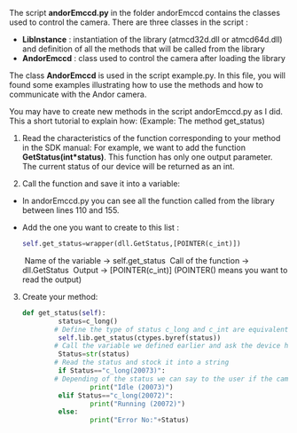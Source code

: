 The script **andorEmccd.py** in the folder andorEmccd contains the classes used to control the camera. There are three classes in the script :

- **LibInstance** : instantiation of the library (atmcd32d.dll or atmcd64d.dll) and definition of all the methods that will be called from the library
- **AndorEmccd** : class used to control the camera after loading the library

The class **AndorEmccd** is used in the script example.py. In this file, you will found some examples illustrating
how to use the methods and how to communicate with the Andor camera.

You may have to create new methods in the script andorEmccd.py as I did. This a short tutorial to explain how:
(Example: The method get_status)

1. Read the characteristics of the function corresponding to your method in the SDK manual:
	For example, we want to add the function **GetStatus(int*status)**. This function has only one output parameter. The current status of our device will be returned as an int.

2. Call the function and save it into a variable: 

- In andorEmccd.py you can see all the function called from the library between lines 110 and 155.

- Add the one you want to create to this list :

  ```python
  self.get_status=wrapper(dll.GetStatus,[POINTER(c_int)])
  ```

  ​	Name of the variable → self.get_status
  ​	Call of the function → dll.GetStatus
  ​	Output → [POINTER(c_int)] (POINTER() means you want to read the output)
  ​	

3. Create your method:

   ```python
   def get_status(self):
    		status=c_long()                                    
           # Define the type of status c_long and c_int are equivalent 
    		self.lib.get_status(ctypes.byref(status))          
           # Call the variable we defined earlier and ask the device his current status
    		Status=str(status)                                 
           # Read the status and stock it into a string
    		if Status=="c_long(20073)":                        
           # Depending of the status we can say to the user if the camera is working or not
        			print("Idle (20073)")
    		elif Status=="c_long(20072)":
        			print("Running (20072)")
    		else:
        			print("Error No:"+Status)
   ```

   